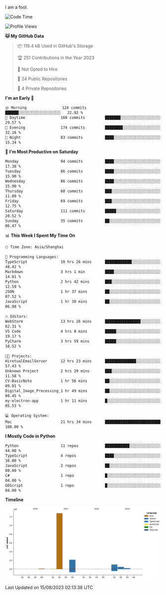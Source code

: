 I am a fool.

<!--START_SECTION:waka-->
![Code Time](http://img.shields.io/badge/Code%20Time-613%20hrs%2048%20mins-blue)

![Profile Views](http://img.shields.io/badge/Profile%20Views-1-blue)

**🐱 My GitHub Data** 

> 📦 119.4 kB Used in GitHub's Storage 
 > 
> 🏆 251 Contributions in the Year 2023
 > 
> 🚫 Not Opted to Hire
 > 
> 📜 24 Public Repositories 
 > 
> 🔑 4 Private Repositories 
 > 
**I'm an Early 🐤** 

```text
🌞 Morning                124 commits         ██████░░░░░░░░░░░░░░░░░░░   22.92 % 
🌆 Daytime                160 commits         ███████░░░░░░░░░░░░░░░░░░   29.57 % 
🌃 Evening                174 commits         ████████░░░░░░░░░░░░░░░░░   32.16 % 
🌙 Night                  83 commits          ████░░░░░░░░░░░░░░░░░░░░░   15.34 % 
```
📅 **I'm Most Productive on Saturday** 

```text
Monday                   94 commits          ████░░░░░░░░░░░░░░░░░░░░░   17.38 % 
Tuesday                  86 commits          ████░░░░░░░░░░░░░░░░░░░░░   15.90 % 
Wednesday                86 commits          ████░░░░░░░░░░░░░░░░░░░░░   15.90 % 
Thursday                 60 commits          ███░░░░░░░░░░░░░░░░░░░░░░   11.09 % 
Friday                   69 commits          ███░░░░░░░░░░░░░░░░░░░░░░   12.75 % 
Saturday                 111 commits         █████░░░░░░░░░░░░░░░░░░░░   20.52 % 
Sunday                   35 commits          ██░░░░░░░░░░░░░░░░░░░░░░░   06.47 % 
```


📊 **This Week I Spent My Time On** 

```text
🕑︎ Time Zone: Asia/Shanghai

💬 Programming Languages: 
TypeScript               10 hrs 26 mins      ████████████░░░░░░░░░░░░░   48.42 % 
Markdown                 3 hrs 1 min         ████░░░░░░░░░░░░░░░░░░░░░   14.01 % 
Python                   2 hrs 42 mins       ███░░░░░░░░░░░░░░░░░░░░░░   12.59 % 
JSON                     1 hr 37 mins        ██░░░░░░░░░░░░░░░░░░░░░░░   07.52 % 
JavaScript               1 hr 30 mins        ██░░░░░░░░░░░░░░░░░░░░░░░   06.98 % 

🔥 Editors: 
WebStorm                 13 hrs 26 mins      ████████████████░░░░░░░░░   62.31 % 
VS Code                  4 hrs 8 mins        █████░░░░░░░░░░░░░░░░░░░░   19.17 % 
PyCharm                  3 hrs 59 mins       █████░░░░░░░░░░░░░░░░░░░░   18.52 % 

🐱‍💻 Projects: 
HiretualEmailServer      12 hrs 23 mins      ██████████████░░░░░░░░░░░   57.43 % 
Unknown Project          2 hrs 29 mins       ███░░░░░░░░░░░░░░░░░░░░░░   11.58 % 
CV-BasicNote             1 hr 56 mins        ██░░░░░░░░░░░░░░░░░░░░░░░   09.01 % 
Digital_Image_Processing_1 hr 49 mins        ██░░░░░░░░░░░░░░░░░░░░░░░   08.45 % 
my-electron-app          1 hr 11 mins        █░░░░░░░░░░░░░░░░░░░░░░░░   05.53 % 

💻 Operating System: 
Mac                      21 hrs 34 mins      █████████████████████████   100.00 % 
```

**I Mostly Code in Python** 

```text
Python                   11 repos            ███████████░░░░░░░░░░░░░░   44.00 % 
TypeScript               4 repos             ████░░░░░░░░░░░░░░░░░░░░░   16.00 % 
JavaScript               2 repos             ██░░░░░░░░░░░░░░░░░░░░░░░   08.00 % 
C#                       1 repo              █░░░░░░░░░░░░░░░░░░░░░░░░   04.00 % 
GDScript                 1 repo              █░░░░░░░░░░░░░░░░░░░░░░░░   04.00 % 
```



**Timeline**

![Lines of Code chart](https://raw.githubusercontent.com/VeejaLiu/VeejaLiu/master/assets/bar_graph.png)


 Last Updated on 15/08/2023 02:13:38 UTC
<!--END_SECTION:waka-->
